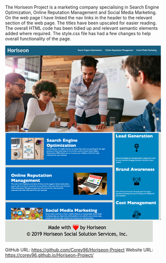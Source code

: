 The Horiseon Project is a marketing company specialising in Search Engine Optimization, Online Reputation Management and Social Media Marketing. On the web page I have linked the nav links in the header to the relevant section of the web page. 
The titles have been upscaled for easier reading. 
The overall HTML code has been tidied up and relevant semantic elements added where required. 
The style.css file has had a few changes to help overall functionality of the page.


![](assets/images/Horiseon%201.png)
![](assets/images/Horiseon%202.png)
![](assets/images/Horiseon%203.png)

GitHub URL: https://github.com/Corey96/Horiseon-Project
Website URL: https://corey96.github.io/Horiseon-Project/
